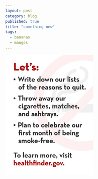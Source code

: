 ```yaml
---
layout: post
category: blog
published: true
title: "something-new"
tags: 
  - bananas
  - mangos
---
```


![Nov2011_RightInside.jpg](/media/Nov2011_RightInside.jpg)